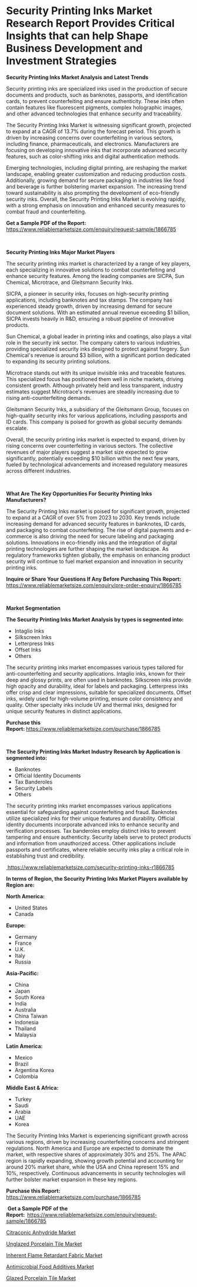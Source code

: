 <p><h1>Security Printing Inks Market Research Report Provides Critical Insights that can help Shape Business Development and Investment Strategies</h1></p><p><strong>Security Printing Inks Market Analysis and Latest Trends</strong></p>
<p><p>Security printing inks are specialized inks used in the production of secure documents and products, such as banknotes, passports, and identification cards, to prevent counterfeiting and ensure authenticity. These inks often contain features like fluorescent pigments, complex holographic images, and other advanced technologies that enhance security and traceability.</p><p>The Security Printing Inks Market is witnessing significant growth, projected to expand at a CAGR of 13.7% during the forecast period. This growth is driven by increasing concerns over counterfeiting in various sectors, including finance, pharmaceuticals, and electronics. Manufacturers are focusing on developing innovative inks that incorporate advanced security features, such as color-shifting inks and digital authentication methods.</p><p>Emerging technologies, including digital printing, are reshaping the market landscape, enabling greater customization and reducing production costs. Additionally, growing demand for secure packaging in industries like food and beverage is further bolstering market expansion. The increasing trend toward sustainability is also prompting the development of eco-friendly security inks. Overall, the Security Printing Inks Market is evolving rapidly, with a strong emphasis on innovation and enhanced security measures to combat fraud and counterfeiting.</p></p>
<p><strong>Get a Sample PDF of the Report:&nbsp;</strong> <a href="https://www.reliablemarketsize.com/enquiry/request-sample/1866785?utm_campaign=1895&utm_medium=2&utm_source=Github&utm_content=ia&utm_term=02042025&utm_id=security-printing-inks">https://www.reliablemarketsize.com/enquiry/request-sample/1866785</a></p>
<p>&nbsp;</p>
<p><strong>Security Printing Inks Major Market Players</strong></p>
<p><p>The security printing inks market is characterized by a range of key players, each specializing in innovative solutions to combat counterfeiting and enhance security features. Among the leading companies are SICPA, Sun Chemical, Microtrace, and Gleitsmann Security Inks.</p><p>SICPA, a pioneer in security inks, focuses on high-security printing applications, including banknotes and tax stamps. The company has experienced steady growth, driven by increasing demand for secure document solutions. With an estimated annual revenue exceeding $1 billion, SICPA invests heavily in R&D, ensuring a robust pipeline of innovative products.</p><p>Sun Chemical, a global leader in printing inks and coatings, also plays a vital role in the security ink sector. The company caters to various industries, providing specialized security inks designed to protect against forgery. Sun Chemical's revenue is around $3 billion, with a significant portion dedicated to expanding its security printing solutions.</p><p>Microtrace stands out with its unique invisible inks and traceable features. This specialized focus has positioned them well in niche markets, driving consistent growth. Although privately held and less transparent, industry estimates suggest Microtrace's revenues are steadily increasing due to rising anti-counterfeiting demands.</p><p>Gleitsmann Security Inks, a subsidiary of the Gleitsmann Group, focuses on high-quality security inks for various applications, including passports and ID cards. This company is poised for growth as global security demands escalate. </p><p>Overall, the security printing inks market is expected to expand, driven by rising concerns over counterfeiting in various sectors. The collective revenues of major players suggest a market size expected to grow significantly, potentially exceeding $10 billion within the next few years, fueled by technological advancements and increased regulatory measures across different industries.</p></p>
<p>&nbsp;</p>
<p><strong>What Are The Key Opportunities For Security Printing Inks Manufacturers?</strong></p>
<p><p>The Security Printing Inks market is poised for significant growth, projected to expand at a CAGR of over 5% from 2023 to 2030. Key trends include increasing demand for advanced security features in banknotes, ID cards, and packaging to combat counterfeiting. The rise of digital payments and e-commerce is also driving the need for secure labeling and packaging solutions. Innovations in eco-friendly inks and the integration of digital printing technologies are further shaping the market landscape. As regulatory frameworks tighten globally, the emphasis on enhancing product security will continue to fuel market expansion and innovation in security printing inks.</p></p>
<p><strong>Inquire or Share Your Questions If Any Before Purchasing This Report:</strong> <a href="https://www.reliablemarketsize.com/enquiry/pre-order-enquiry/1866785?utm_campaign=1895&utm_medium=2&utm_source=Github&utm_content=ia&utm_term=02042025&utm_id=security-printing-inks">https://www.reliablemarketsize.com/enquiry/pre-order-enquiry/1866785</a></p>
<p>&nbsp;</p>
<p><strong>Market Segmentation</strong></p>
<p><strong>The Security Printing Inks Market Analysis by types is segmented into:</strong></p>
<p><ul><li>Intaglio Inks</li><li>Silkscreen Inks</li><li>Letterpress Inks</li><li>Offset Inks</li><li>Others</li></ul></p>
<p><p>The security printing inks market encompasses various types tailored for anti-counterfeiting and security applications. Intaglio inks, known for their deep and glossy prints, are often used in banknotes. Silkscreen inks provide high opacity and durability, ideal for labels and packaging. Letterpress inks offer crisp and clear impressions, suitable for specialized documents. Offset inks, widely used for high-volume printing, ensure color consistency and quality. Other specialty inks include UV and thermal inks, designed for unique security features in distinct applications.</p></p>
<p><strong>Purchase this Report:&nbsp;</strong><a href="https://www.reliablemarketsize.com/purchase/1866785?utm_campaign=1895&utm_medium=2&utm_source=Github&utm_content=ia&utm_term=02042025&utm_id=security-printing-inks">https://www.reliablemarketsize.com/purchase/1866785</a></p>
<p>&nbsp;</p>
<p><strong>The Security Printing Inks Market Industry Research by Application is segmented into:</strong></p>
<p><ul><li>Banknotes</li><li>Official Identity Documents</li><li>Tax Banderoles</li><li>Security Labels</li><li>Others</li></ul></p>
<p><p>The security printing inks market encompasses various applications essential for safeguarding against counterfeiting and fraud. Banknotes utilize specialized inks for their unique features and durability. Official identity documents incorporate advanced inks to enhance security and verification processes. Tax banderoles employ distinct inks to prevent tampering and ensure authenticity. Security labels serve to protect products and information from unauthorized access. Other applications include passports and certificates, where reliable security inks play a critical role in establishing trust and credibility.</p></p>
<p><a href="https://www.reliablemarketsize.com/security-printing-inks-r1866785?utm_campaign=1895&utm_medium=2&utm_source=Github&utm_content=ia&utm_term=02042025&utm_id=security-printing-inks">&nbsp;https://www.reliablemarketsize.com/security-printing-inks-r1866785</a></p>
<p><strong>In terms of Region, the Security Printing Inks Market Players available by Region are:</strong></p>
<p>
    <p> <strong> North America: </strong>
        <ul>
            <li>United States</li>
            <li>Canada</li>
        </ul>
        </p> 
    <p> <strong> Europe: </strong>
        <ul>
            <li>Germany</li>
            <li>France</li>
            <li>U.K.</li>
            <li>Italy</li>
            <li>Russia</li>
        </ul>
        </p> 
    <p> <strong> Asia-Pacific: </strong>
        <ul>
            <li>China</li>
            <li>Japan</li>
            <li>South Korea</li>
            <li>India</li>
            <li>Australia</li>
            <li>China Taiwan</li>
            <li>Indonesia</li>
            <li>Thailand</li>
            <li>Malaysia</li>
        </ul>
        </p> 
    <p> <strong> Latin America: </strong>
        <ul>
            <li>Mexico</li>
            <li>Brazil</li>
            <li>Argentina Korea</li>
            <li>Colombia</li>
        </ul>
        </p> 
    <p> <strong> Middle East & Africa: </strong>
        <ul>
            <li>Turkey</li>
            <li>Saudi</li>
            <li>Arabia</li>
            <li>UAE</li>
            <li>Korea</li>
        </ul>
    </p>
    </p>
<p><p>The Security Printing Inks Market is experiencing significant growth across various regions, driven by increasing counterfeiting concerns and stringent regulations. North America and Europe are expected to dominate the market, with respective shares of approximately 30% and 25%. The APAC region is rapidly expanding, showing growth potential and accounting for around 20% market share, while the USA and China represent 15% and 10%, respectively. Continuous advancements in security technologies will further bolster market expansion in these key regions.</p></p>
<p><strong>Purchase this Report: </strong><a href="https://www.reliablemarketsize.com/purchase/1866785?utm_campaign=1895&utm_medium=2&utm_source=Github&utm_content=ia&utm_term=02042025&utm_id=security-printing-inks">https://www.reliablemarketsize.com/purchase/1866785</a></p>
<p>&nbsp;<strong>Get a Sample PDF of the Report:&nbsp;&nbsp;</strong><a href="https://www.reliablemarketsize.com/enquiry/request-sample/1866785?utm_campaign=1895&utm_medium=2&utm_source=Github&utm_content=ia&utm_term=02042025&utm_id=security-printing-inks">https://www.reliablemarketsize.com/enquiry/request-sample/1866785</a></p>
<p><strong></strong></p>
<p><p><a href="https://github.com/floengsubb/Market-Research-Report-List-1/blob/main/citraconic-anhydride-market.md?utm_campaign=1895&utm_medium=2&utm_source=Github&utm_content=ia&utm_term=02042025&utm_id=security-printing-inks">Citraconic Anhydride Market</a></p><p><a href="https://github.com/salkidtodo/Market-Research-Report-List-1/blob/main/unglazed-porcelain-tile-market.md?utm_campaign=1895&utm_medium=2&utm_source=Github&utm_content=ia&utm_term=02042025&utm_id=security-printing-inks">Unglazed Porcelain Tile Market</a></p><p><a href="https://github.com/eleussabra/Market-Research-Report-List-1/blob/main/inherent-flame-retardant-fabric-market.md?utm_campaign=1895&utm_medium=2&utm_source=Github&utm_content=ia&utm_term=02042025&utm_id=security-printing-inks">Inherent Flame Retardant Fabric Market</a></p><p><a href="https://github.com/oduorsarath9/Market-Research-Report-List-1/blob/main/antimicrobial-food-additives-market.md?utm_campaign=1895&utm_medium=2&utm_source=Github&utm_content=ia&utm_term=02042025&utm_id=security-printing-inks">Antimicrobial Food Additives Market</a></p><p><a href="https://github.com/ildyduedu/Market-Research-Report-List-1/blob/main/glazed-porcelain-tile-market.md?utm_campaign=1895&utm_medium=2&utm_source=Github&utm_content=ia&utm_term=02042025&utm_id=security-printing-inks">Glazed Porcelain Tile Market</a></p></p>